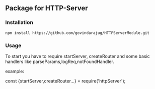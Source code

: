 ## Package for HTTP-Server

### Installation
`npm install https://github.com/govindarajug/HTTPServerModule.git`


### Usage

To start you have to require startServer, createRouter and some basic handlers like parseParams,logReq,notFoundHandler.

example:

const {startServer,createRouter...} = require('httpServer');
